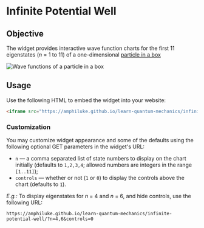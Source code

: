 # Infinite Potential Well

## Objective

The widget provides interactive wave function charts for the first 11 eigenstates (*n* = 1 to 11) of a one-dimensional [particle in a box](https://en.wikipedia.org/wiki/Particle_in_a_box)

![Wave functions of a particle in a box](https://wikimedia.org/api/rest_v1/media/math/render/svg/25ea50d4377c0d7b784c37d5407bec4dbd1c1840)

## Usage

Use the following HTML to embed the widget into your website:

```html
<iframe src="https://amphiluke.github.io/learn-quantum-mechanics/infinite-potential-well/" scrolling="no" width="430" height="365" frameborder="0"></iframe>
```

### Customization

You may customize widget appearance and some of the defaults using the following optional GET parameters in the widget's URL:

* `n` — a comma separated list of state numbers to display on the chart initially (defaults to `1,2,3,4`; allowed numbers are integers in the range `[1..11]`);
* `controls` — whether or not (`1` or `0`) to display the controls above the chart (defaults to `1`).

*E.g.:* To display eigenstates for *n* = 4 and *n* = 6, and hide controls, use the following URL:
```
https://amphiluke.github.io/learn-quantum-mechanics/infinite-potential-well/?n=4,6&controls=0
```